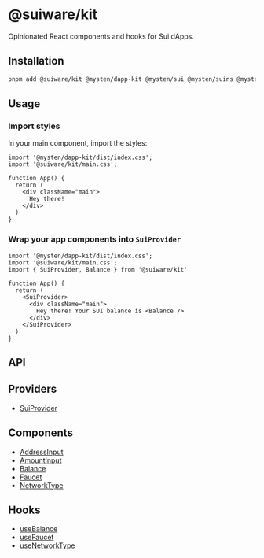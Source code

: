 # @suiware/kit

Opinionated React components and hooks for Sui dApps.

## Installation

```bash
pnpm add @suiware/kit @mysten/dapp-kit @mysten/sui @mysten/suins @mysten/wallet-standard @tanstack/react-query
```

## Usage

### Import styles

In your main component, import the styles:

```tsx
import '@mysten/dapp-kit/dist/index.css';
import '@suiware/kit/main.css';

function App() {
  return (
    <div className="main">
      Hey there!
    </div>
  )
}
```

### Wrap your app components into `SuiProvider`

```tsx
import '@mysten/dapp-kit/dist/index.css';
import '@suiware/kit/main.css';
import { SuiProvider, Balance } from '@suiware/kit'

function App() {
  return (
    <SuiProvider>
      <div className="main">
        Hey there! Your SUI balance is <Balance />
      </div>
    </SuiProvider>
  )
}
```

## API

## Providers

- [SuiProvider](./docs/SuiProvider.md)

## Components

- [AddressInput](./docs/AddressInput.md)
- [AmountInput](./docs/AmountInput.md)
- [Balance](./docs/Balance.md)
- [Faucet](./docs/Faucet.md)
- [NetworkType](./docs/NetworkType.md)

## Hooks

- [useBalance](./docs/useBalance.md)
- [useFaucet](./docs/useFaucet.md)
- [useNetworkType](./docs/useNetworkType.md)
